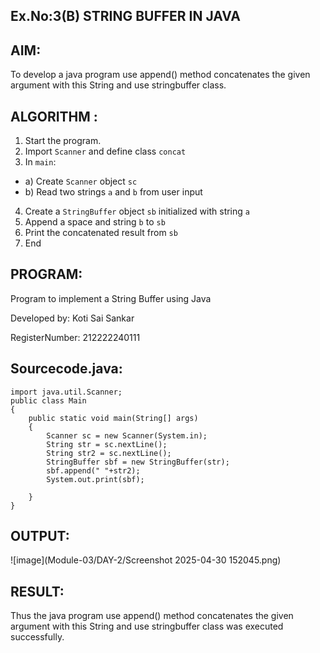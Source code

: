 ## Ex.No:3(B) STRING BUFFER IN JAVA

## AIM:
To develop a java program use append() method concatenates the given argument with this String and use stringbuffer class.

## ALGORITHM :
1.	Start the program.
2.	Import `Scanner` and define class `concat`
3.	In `main`:
-	a) Create `Scanner` object `sc`
-	b) Read two strings `a` and `b` from user input
4.	Create a `StringBuffer` object `sb` initialized with string `a`
5.	Append a space and string `b` to `sb`
6.	Print the concatenated result from `sb`
7.	End



## PROGRAM:

Program to implement a String Buffer using Java

Developed by: Koti Sai Sankar

RegisterNumber: 212222240111


## Sourcecode.java:
```
import java.util.Scanner;
public class Main
{
    public static void main(String[] args)
    {
        Scanner sc = new Scanner(System.in);
        String str = sc.nextLine();
        String str2 = sc.nextLine();
        StringBuffer sbf = new StringBuffer(str);
        sbf.append(" "+str2);
        System.out.print(sbf);
        
    }
}
```

## OUTPUT:
![image](Module-03/DAY-2/Screenshot 2025-04-30 152045.png)



## RESULT:
Thus the java program use append() method concatenates the given argument with this String and use stringbuffer class was executed successfully.
